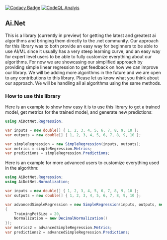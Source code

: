 [![Codacy Badge](https://api.codacy.com/project/badge/Grade/3a33aeac74ae4a32ab8a6ba45c6f3718)](https://app.codacy.com/gh/ooples/AiDotNet?utm_source=github.com&utm_medium=referral&utm_content=ooples/AiDotNet&utm_campaign=Badge_Grade)
[![CodeQL Analyis](https://github.com/ooples/AiDotNet/actions/workflows/codeql.yml/badge.svg)](https://github.com/ooples/AiDotNet/actions/workflows/codeql.yml)

## Ai.Net

This is a library (currently in preview) for getting the latest and greatest ai algorithms and bringing them directly to the .net community. 
Our approach for this library was to both provide an easy way for beginners to be able to use AI/ML since it usually has a very steep learning curve, 
and an easy way for expert level users to be able to fully customize everything about our algorithms. For now we are showcasing our simplified approach
by providing simple linear regression to get feedback on how we can improve our library. 
We will be adding more algorithms in the future and we are open to any contributions to this library. Please let us know what you think about our approach. 
We will be handling all ai algorithms using the same methods.


### How to use this library

Here is an example to show how easy it is to use this library to get a trained model, get metrics for the trained model, and generate new predictions:

```cs
using AiDotNet.Regression;

var inputs = new double[] { 1, 2, 3, 4, 5, 6, 7, 8, 9, 10 };
var outputs = new double[] { 1, 2, 3, 4, 5, 6, 7, 8, 9, 10 };

var simpleRegression = new SimpleRegression(inputs, outputs);
var metrics = simpleRegression.Metrics;
var predictions = simpleRegression.Predictions;
```

Here is an example for more advanced users to customize everything used in the algorithm:

```cs
using AiDotNet.Regression;
using AiDotNet.Normalization;

var inputs = new double[] { 1, 2, 3, 4, 5, 6, 7, 8, 9, 10 };
var outputs = new double[] { 1, 2, 3, 4, 5, 6, 7, 8, 9, 10 };

var advancedSimpleRegression = new SimpleRegression(inputs, outputs, new SimpleRegressionOptions()
{
    TrainingPctSize = 20,
    Normalization = new DecimalNormalization()
});
var metrics2 = advancedSimpleRegression.Metrics;
var predictions2 = advancedSimpleRegression.Predictions;
```
